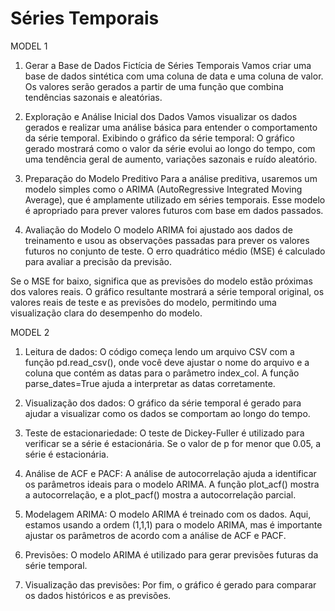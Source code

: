 Séries Temporais
=================
MODEL 1

1. Gerar a Base de Dados Fictícia de Séries Temporais
Vamos criar uma base de dados sintética com uma coluna de data e uma coluna de valor. Os valores serão gerados a partir de uma função que combina tendências sazonais e aleatórias.

2. Exploração e Análise Inicial dos Dados
Vamos visualizar os dados gerados e realizar uma análise básica para entender o comportamento da série temporal.
Exibindo o gráfico da série temporal: O gráfico gerado mostrará como o valor da série evolui ao longo do tempo, com uma tendência geral de aumento, variações sazonais e ruído aleatório.

3. Preparação do Modelo Preditivo
Para a análise preditiva, usaremos um modelo simples como o ARIMA (AutoRegressive Integrated Moving Average), que é amplamente utilizado em séries temporais. Esse modelo é apropriado para prever valores futuros com base em dados passados.

4. Avaliação do Modelo
O modelo ARIMA foi ajustado aos dados de treinamento e usou as observações passadas para prever os valores futuros no conjunto de teste. O erro quadrático médio (MSE) é calculado para avaliar a precisão da previsão.

Se o MSE for baixo, significa que as previsões do modelo estão próximas dos valores reais.
O gráfico resultante mostrará a série temporal original, os valores reais de teste e as previsões do modelo, permitindo uma visualização clara do desempenho do modelo.


MODEL 2

1. Leitura de dados: O código começa lendo um arquivo CSV com a função pd.read_csv(), onde você deve ajustar o nome do arquivo e a coluna que contém as datas para o parâmetro index_col. A função parse_dates=True ajuda a interpretar as datas corretamente.

2. Visualização dos dados: O gráfico da série temporal é gerado para ajudar a visualizar como os dados se comportam ao longo do tempo.

3. Teste de estacionariedade: O teste de Dickey-Fuller é utilizado para verificar se a série é estacionária. Se o valor de p for menor que 0.05, a série é estacionária.

4. Análise de ACF e PACF: A análise de autocorrelação ajuda a identificar os parâmetros ideais para o modelo ARIMA. A função plot_acf() mostra a autocorrelação, e a plot_pacf() mostra a autocorrelação parcial.

5. Modelagem ARIMA: O modelo ARIMA é treinado com os dados. Aqui, estamos usando a ordem (1,1,1) para o modelo ARIMA, mas é importante ajustar os parâmetros de acordo com a análise de ACF e PACF.

6. Previsões: O modelo ARIMA é utilizado para gerar previsões futuras da série temporal.

7. Visualização das previsões: Por fim, o gráfico é gerado para comparar os dados históricos e as previsões.
